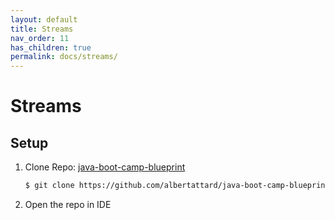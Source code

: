 ```yaml
---
layout: default
title: Streams
nav_order: 11
has_children: true
permalink: docs/streams/
---
```


# Streams

## Setup

1. Clone Repo: [java-boot-camp-blueprint](https://github.com/albertattard/java-boot-camp-blueprint)

    ```bash
    $ git clone https://github.com/albertattard/java-boot-camp-blueprint.git
    ```

1. Open the repo in IDE
